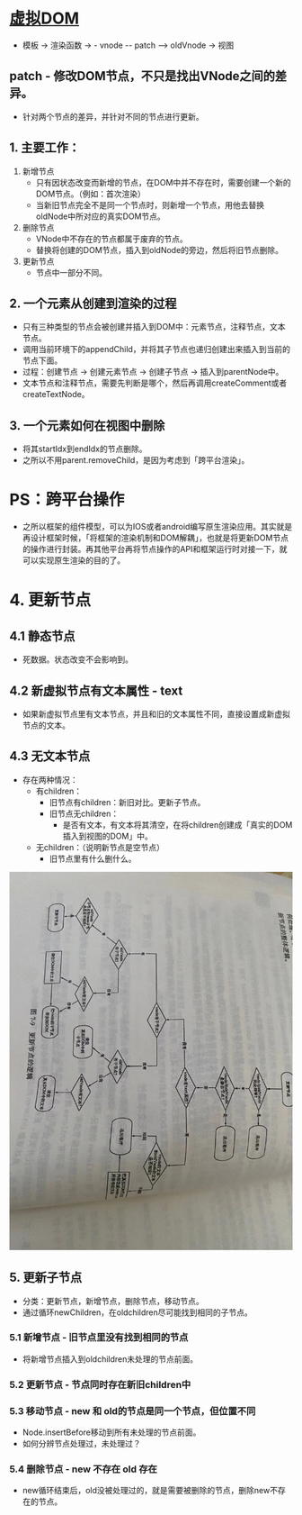 # [虚拟DOM](./性能优化/虚拟DOM.md)

- 模板 -> 渲染函数 -> - vnode -- patch --> oldVnode -> 视图

## patch - 修改DOM节点，不只是找出VNode之间的差异。
- 针对两个节点的差异，并针对不同的节点进行更新。
## 1. 主要工作：
1. 新增节点
   - 只有因状态改变而新增的节点，在DOM中并不存在时，需要创建一个新的DOM节点。（例如：首次渲染）
   - 当新旧节点完全不是同一个节点时，则新增一个节点，用他去替换oldNode中所对应的真实DOM节点。
2. 删除节点
   - VNode中不存在的节点都属于废弃的节点。
   - 替换将创建的DOM节点，插入到oldNode的旁边，然后将旧节点删除。
3. 更新节点
   - 节点中一部分不同。

## 2. 一个元素从创建到渲染的过程
- 只有三种类型的节点会被创建并插入到DOM中：元素节点，注释节点，文本节点。
- 调用当前环境下的appendChild，并将其子节点也递归创建出来插入到当前的节点下面。
- 过程：创建节点 -> 创建元素节点 -> 创建子节点 -> 插入到parentNode中。
- 文本节点和注释节点，需要先判断是哪个，然后再调用createComment或者createTextNode。

## 3. 一个元素如何在视图中删除
- 将其startIdx到endIdx的节点删除。
- 之所以不用parent.removeChild，是因为考虑到「跨平台渲染」。

# PS：跨平台操作
- 之所以框架的组件模型，可以为IOS或者android编写原生渲染应用。其实就是再设计框架时候，「将框架的渲染机制和DOM解耦」，也就是将更新DOM节点的操作进行封装。再其他平台再将节点操作的API和框架运行时对接一下，就可以实现原生渲染的目的了。

# 4. 更新节点

## 4.1 静态节点
- 死数据。状态改变不会影响到。
## 4.2 新虚拟节点有文本属性 - text
- 如果新虚拟节点里有文本节点，并且和旧的文本属性不同，直接设置成新虚拟节点的文本。

## 4.3 无文本节点
- 存在两种情况：
   - 有children：
      - 旧节点有children：新旧对比。更新子节点。
      - 旧节点无children：
         - 是否有文本，有文本将其清空，在将children创建成「真实的DOM插入到视图的DOM」中。
   - 无children：（说明新节点是空节点）
      - 旧节点里有什么删什么。

![](/image/7cb1faab70cb1be4a387c5696a7d57c.jpg)

## 5. 更新子节点
- 分类：更新节点，新增节点，删除节点，移动节点。
- 通过循环newChildren，在oldchildren尽可能找到相同的子节点。

### 5.1 新增节点 - 旧节点里没有找到相同的节点
- 将新增节点插入到oldchildren未处理的节点前面。

### 5.2 更新节点 - 节点同时存在新旧children中

### 5.3 移动节点 - new 和 old的节点是同一个节点，但位置不同
- Node.insertBefore移动到所有未处理的节点前面。
- 如何分辨节点处理过，未处理过？

### 5.4 删除节点 - new 不存在 old 存在
- new循环结束后，old没被处理过的，就是需要被删除的节点，删除new不存在的节点。